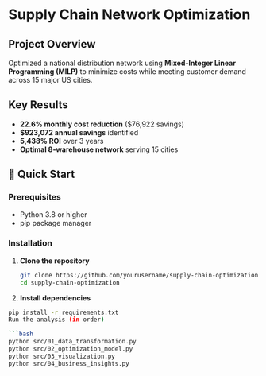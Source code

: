 # Supply Chain Network Optimization

## Project Overview
Optimized a national distribution network using **Mixed-Integer Linear Programming (MILP)** to minimize costs while meeting customer demand across 15 major US cities.

## Key Results
- **22.6% monthly cost reduction** ($76,922 savings)
- **$923,072 annual savings** identified  
- **5,438% ROI** over 3 years
- **Optimal 8-warehouse network** serving 15 cities

## 🚀 Quick Start

### Prerequisites
- Python 3.8 or higher
- pip package manager

### Installation
1. **Clone the repository**
   ```bash
   git clone https://github.com/yourusername/supply-chain-optimization.git
   cd supply-chain-optimization

2. **Install dependencies**
 ```bash
pip install -r requirements.txt
Run the analysis (in order)

```bash
python src/01_data_transformation.py
python src/02_optimization_model.py
python src/03_visualization.py  
python src/04_business_insights.py
